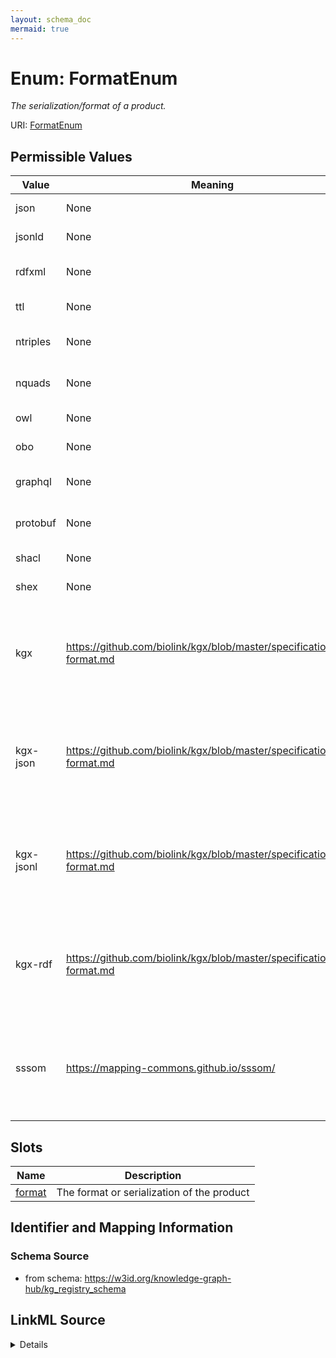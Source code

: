 ```yaml
---
layout: schema_doc
mermaid: true
---
```


# Enum: FormatEnum




_The serialization/format of a product._



URI: [FormatEnum](FormatEnum.html)

## Permissible Values

| Value | Meaning | Description |
| --- | --- | --- |
| json | None | The JSON format |
| jsonld | None | The JSON-LD format |
| rdfxml | None | The RDF/XML format |
| ttl | None | The Turtle format |
| ntriples | None | The N-Triples format |
| nquads | None | The N-Quads format |
| owl | None | The OWL format |
| obo | None | The OBO format |
| graphql | None | The GraphQL format |
| protobuf | None | The Protobuf format |
| shacl | None | The SHACL format |
| shex | None | The ShEx format |
| kgx | https://github.com/biolink/kgx/blob/master/specification/kgx-format.md | The KGX standard, which is a graph exchange format for knowledge graphs |
| kgx-json | https://github.com/biolink/kgx/blob/master/specification/kgx-format.md | The KGX standard, which is a graph exchange format for knowledge graphs |
| kgx-jsonl | https://github.com/biolink/kgx/blob/master/specification/kgx-format.md | The KGX standard, which is a graph exchange format for knowledge graphs |
| kgx-rdf | https://github.com/biolink/kgx/blob/master/specification/kgx-format.md | The KGX standard, which is a graph exchange format for knowledge graphs |
| sssom | https://mapping-commons.github.io/sssom/ | The Simple Standard for Sharing Ontological Mappings (SSSOM) format, which a ... |




## Slots

| Name | Description |
| ---  | --- |
| [format](format.html) | The format or serialization of the product |






## Identifier and Mapping Information







### Schema Source


* from schema: https://w3id.org/knowledge-graph-hub/kg_registry_schema






## LinkML Source

<details>
```yaml
name: FormatEnum
description: The serialization/format of a product.
from_schema: https://w3id.org/knowledge-graph-hub/kg_registry_schema
rank: 1000
permissible_values:
  json:
    text: json
    description: The JSON format.
  jsonld:
    text: jsonld
    description: The JSON-LD format.
  rdfxml:
    text: rdfxml
    description: The RDF/XML format.
  ttl:
    text: ttl
    description: The Turtle format.
  ntriples:
    text: ntriples
    description: The N-Triples format.
  nquads:
    text: nquads
    description: The N-Quads format.
  owl:
    text: owl
    description: The OWL format.
  obo:
    text: obo
    description: The OBO format.
  graphql:
    text: graphql
    description: The GraphQL format.
  protobuf:
    text: protobuf
    description: The Protobuf format.
  shacl:
    text: shacl
    description: The SHACL format.
  shex:
    text: shex
    description: The ShEx format.
  kgx:
    text: kgx
    description: The KGX standard, which is a graph exchange format for knowledge
      graphs. By default, this assumes KGX as TSV with separate node and edge files,
      usually named nodes.tsv and edges.tsv.
    meaning: https://github.com/biolink/kgx/blob/master/specification/kgx-format.md
  kgx-json:
    text: kgx-json
    description: The KGX standard, which is a graph exchange format for knowledge
      graphs. This is the JSON format, with nodes and edges in a single file.
    meaning: https://github.com/biolink/kgx/blob/master/specification/kgx-format.md
  kgx-jsonl:
    text: kgx-jsonl
    description: The KGX standard, which is a graph exchange format for knowledge
      graphs. This is the JSON Lines format, with separate node and edge files, usually
      named nodes.jsonl and edges.jsonl.
    meaning: https://github.com/biolink/kgx/blob/master/specification/kgx-format.md
  kgx-rdf:
    text: kgx-rdf
    description: The KGX standard, which is a graph exchange format for knowledge
      graphs. This is the RDF Turtle (TTL) format, with nodes and edges in a single
      file.
    meaning: https://github.com/biolink/kgx/blob/master/specification/kgx-format.md
  sssom:
    text: sssom
    description: The Simple Standard for Sharing Ontological Mappings (SSSOM) format,
      which a format for mapping between different ontologies and other identifier
      systems.
    meaning: https://mapping-commons.github.io/sssom/

```
</details>
